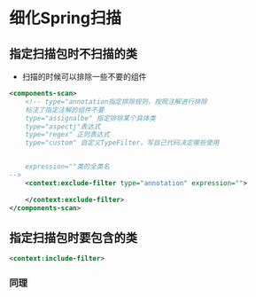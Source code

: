 # 细化Spring扫描

## 指定扫描包时不扫描的类

- 扫描的时候可以排除一些不要的组件

```xml
<components-scan>
    <!-- type="annotation指定排除规则，按照注解进行排除
	标注了指定注解的组件不要 
	type="assignalbe" 指定排除某个具体类
	type="aspectj"表达式
	type="regex" 正则表达式
	type="custom" 自定义TypeFilter，写自己代码决定哪些使用


	expression=""类的全类名
-->
    <context:exclude-filter type="annotation" expression="">
    
    </context:exclude-filter>
</components-scan>
```

## 指定扫描包时要包含的类

```xml
<context:include-filter>
```

### 同理

